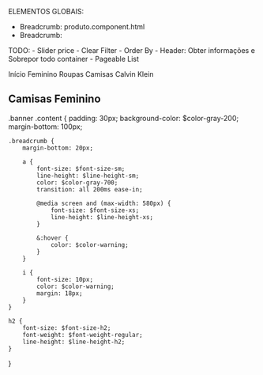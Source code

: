 ELEMENTOS GLOBAIS:
- Breadcrumb: produto.component.html
- Breadcrumb: 

TODO:
    - Slider price
    - Clear Filter
    - Order By
    - Header: Obter informações e Sobrepor todo container
    - Pageable List

<!-- BANNER -->
<div class="banner container">
    <div class="content">
        <div class="breadcrumb">
            <a>Início</a>
            <i class="fa fa-chevron-right"></i>
            <!-- Gênero -->
            <a>Feminino</a>
            <i class="fa fa-chevron-right"></i>
            <!-- Categoria -->
            <a>Roupas</a>
            <i class="fa fa-chevron-right"></i>
            <!-- Tipo -->
            <a>Camisas</a>
            <i class="fa fa-chevron-right"></i>
            <!-- Marca -->
            <a>Calvin Klein</a>
        </div>
        <!-- Categoria + Gênero -->
        <h2>Camisas Feminino</h2>
    </div>
</div>
<!-- / BANNER -->

.banner .content {
    padding: 30px;
    background-color: $color-gray-200;
    margin-bottom: 100px;

    .breadcrumb {
        margin-bottom: 20px;

        a {
            font-size: $font-size-sm;
            line-height: $line-height-sm;
            color: $color-gray-700;
            transition: all 200ms ease-in;

            @media screen and (max-width: 580px) {
                font-size: $font-size-xs;
                line-height: $line-height-xs;
            }

            &:hover {
                color: $color-warning;
            }
        }

        i {
            font-size: 10px;
            color: $color-warning;
            margin: 18px;
        }
    }

    h2 {
        font-size: $font-size-h2;
        font-weight: $font-weight-regular;
        line-height: $line-height-h2;
    }
}